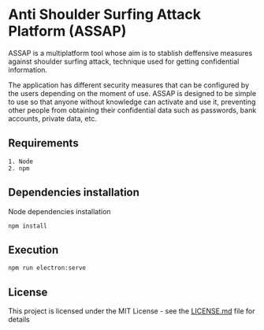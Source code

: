 # Anti Shoulder Surfing Attack Platform (ASSAP)

ASSAP is a multiplatform tool whose aim is to stablish deffensive measures against shoulder surfing attack, technique used for getting confidential information.

The application has different security measures that can be configured by the users depending on the moment of use. ASSAP is designed to be simple to use so that anyone without knowledge can activate and use it, preventing other people from obtaining their confidential data such as passwords, bank accounts, private data, etc.


## Requirements

```
1. Node
2. npm
```

## Dependencies installation

Node dependencies installation

```
npm install
```

## Execution

```
npm run electron:serve
```


## License

This project is licensed under the MIT License - see the [LICENSE.md](LICENSE.md) file for details
